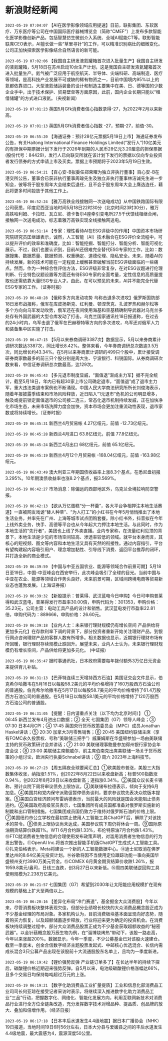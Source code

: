 # 新浪财经新闻
`2023-05-19 07:04:07` 【AI在医学影像领域应用提速】日前，联影集团、东软医疗、万东医疗等公司在中国国际医疗器械博览会（简称“CMEF”）上发布多款智能化医学影像创新产品，包括智慧仿生微创介入系统、全域AI赋能CT等。联影智能联席CEO表示，AI擅长做一些“草里寻针”的工作，可以精准识别病灶的细微变化。公司正加快探索医学影像结合自然语言的新可能。

`2023-05-19 07:02:06` 【我国自主研发液氦罐箱首次进入批量生产】我国自主研发的液氦罐箱，5月18日在苏州启动10台生产计划，这是我国自主研发液氦罐箱首次进入批量生产。氦气被广泛应用于航空航天、半导体、尖端科研、高端制造、医疗等领域，是高科技产业发展不可或缺的稀有物资之一，目前中国境内95%以上的氦都依靠进口。大型液氦储运装备的设计和制造主要集中在美、日、德等国的少数企业手中，出于技术保护、贸易壁垒等方面原因，此前，国内企业长期只能以“租借储罐”的方式进口液氦。（央视新闻）

`2023-05-19 07:01:23` 英国5月Gfk消费者信心指数录得-27，为2022年2月以来新高。

`2023-05-19 07:01:13` 英国5月Gfk消费者信心指数 -27，预期-27，前值-30。

`2023-05-19 06:55:20` 【海通证券：预计28亿元票据5月19日上市】海通证券发布公告，有关Haitong International Finance Holdings Limited(“发行人”)10亿美元的有担保中期票据计划下发行于2026年到期的人民币28亿元3.20厘息的担保票据(股份代号：84429)，发行人已向联交所就在该计划下发行的票据以仅向专业投资者发行债券的方式申请上市及买卖。票据上市预期将于2023年5月19日生效。

`2023-05-19 06:54:21` 【百心安-B拟委任郑荣曜为独立非执行董事】百心安-B在港交所公告，董事会已获非执行董事周瑔先生及独立非执行董事林洁诚先生进一步知会，彼等将于股东周年大会结束后退任，且不会于股东周年大会上膺选连任，藉此将更多时间投放于其他工作上。

`2023-05-19 06:52:24` 【雅万高铁全线接触网一次送电成功】从中国铁路国际有限公司获悉，印度尼西亚当地时间5月18日22时30分（北京时间23时30分），雅万高铁哈利姆、卡拉旺、瓦立尼、德卡鲁尔4座牵引变电所27.5千伏馈线相继合闸，接触网一次送电成功，标志着雅万高铁实现全线接触网送电。

`2023-05-19 06:51:14` 【专家：理性看待AI在ESG评级中的作用】中国资本市场研究院研究员匡继雄表示，诚然，人工智能（AI）技术融合在ESG评价全流程中，可以提升评价的效率和准确度，比如：智能挖掘、智能打分、智能分析、智能可视化展示。不过，我们也要认识到，目前AI还很难完全替代ESG专家的工作，比如：数据搜集、数据质量、数据预测、权重确定、道德伦理、隐私安全。未来，随着AI的持续发展，新的技术可能在一定程度上缓解甚至破解当前ESG评级面临的一些痛点。然而，作为一种综合性评估方法，ESG评级非常复杂，在对ESG议题进行伦理判断、行业特色议题设置等方面还有待ESG专家的全面考量，定性信息的高质量提取也还需依靠大量ESG专业人才。由此，在可以预见的未来，AI并不能完全代替ESG专家的工作。（证券时报）

`2023-05-19 06:48:28` 【俄称多方向发动攻势 乌称击退多次进攻】俄罗斯国防部18日发布战报称，俄军在库皮扬斯克、红利曼、顿涅茨克、扎波罗热和赫尔松等多个方向向乌军发动攻势，俄军还在夜间使用海基和空基精确制导武器对乌克兰多处存有外国武器的大型仓库发动了打击。乌克兰国家通讯社18日报道称，在过去的24小时内，乌军击退了俄军在巴赫穆特等方向的多次进攻，乌军还对俄军人力和装备集中区实施了打击。

`2023-05-19 06:47:15` 【5月以来券商调研3387次】数据显示，5月以来券商累计调研次数达3387次，同比增长8.42%。整体来看，今年券商调研总次数逾3.5万次，同比增长约43.34%。在5月以来券商累计调研的499只个股中，累计接受调研券商家数最多的前三只个股分别是周大生、宁波银行、科锐国际。从券商调研次数来看，中信证券调研总次数最高，达129次。

`2023-05-19 06:45:43` 【多元退市制度显威，“面值退”渐成主力军】据不完全统计，截至5月18日，年内已有超30家上市公司确定退市，“面值退”成了退市主力军，重大违法类退市案例也不断涌现。中国人民大学商法研究所所长刘俊海表示，随着年报披露季结束和市场风险释放，近日陷入“1元退市”危机的公司明显增多，触及或提前锁定面值退市的公司接二连三，常态化退市机制持续发威，正在加快净化市场生态，未来市场洗牌力度会加快，资本市场会更加注重流动性表现，退市家数或将持续增长。（证券时报）

`2023-05-19 06:45:31` 新西兰4月贸易帐 4.27亿纽元，前值 -12.73亿纽元。

`2023-05-19 06:45:28` 新西兰4月进口 63.8亿纽元，前值 77.8亿纽元。

`2023-05-19 06:45:24` 新西兰4月出口 68亿纽元，前值 65.1亿纽元。

`2023-05-19 06:45:19` 新西兰4月12个月贸易帐 -168.04亿纽元，前值 -163.98亿纽元。

`2023-05-19 06:43:49` 澳大利亚三年期国债收益率上涨8.3个基点，在悉尼盘初报3.295%。10年期澳债收益率也涨8.2个基点，报3.569%。

`2023-05-19 06:42:27` 市场消息：除偏远的西部地区外，乌克兰全境拉响防空警报。

`2023-05-19 06:42:13` 【欲从万亿蛋糕“分一杯羹”，各大平台争相押注本地生活赛道】一直被网友戏谑“替人种草”、“为人打工”的小红书在今年5月悄悄推出了本地生活业务，并率先在广州、上海等城市试点团购套餐。除小红书外，抖音拟在今年上线外卖业务，快手、高德等平台也从今年起大力押注本地生活。与此同时，作为本地生活的“先行者”，美团也上线了外卖直播。业内专家称，在流量红利见顶的背景下，本地生活是少见的市场空间较高、渗透率较低的领域。就平台本身而言，其核心的短视频、图文等内容和本地生活又具有天然的衔接性。通过内容指引，平台有望构建起内容吸引用户、理念增加黏性、引导线下消费、返回平台推荐的闭环，并打造全新的商业模式。

`2023-05-19 06:39:59` 【中国与中亚五国农业、能源等领域合作前景可期】5月18日至19日，中国-中亚峰会在西安举行，此次峰会吸引了全球的目光。当前中国与中亚在农业、能源等领域合作势头良好，未来前景可期，区域间跨境电商等贸易新业态也蓬勃发展。（上海证券报）

`2023-05-19 06:39:32` 【新股提示：普莱得、武汉蓝电今日申购】今日可申购普莱得和武汉蓝电，普莱得发行市盈率30.00倍，申购代码为：301353，申购价格：35.23元，公司主营：电动工具产品的设计和销售。武汉蓝电发行市盈率22.81倍，申购代码为：889666，申购价格：26.60元。

`2023-05-19 06:39:18` 【业内人士：未来银行理财规模仍有增长空间 产品供给将更加多元化】在存款利率下调的背景下，部分投资者重新开始关注理财产品，到银行网点咨询理财产品的客群人数有所增多。相关数据也显示，近期银行理财市场有所回暖，银行理财存续规模止跌回升。展望未来，业内人士认为，未来银行理财规模仍有增长空间，产品供给将更加多元化。 (中证报)

`2023-05-19 06:35:47` 据时事通讯社，日本政府需要每年拨付额外3万亿日元资金来提供育儿补贴。

`2023-05-19 06:31:13` 【巴菲特连续三天增持西方石油】美国证交会文件显示，伯克希尔哈撒韦在5月16日以每股58.2美元的平均价格增持了160万股西方石油公司的普通股。伯克希尔哈撒韦在5月17日以每股58.7美元的平均价格增持了61.4万股西方石油公司的普通股。在5月18日以每股58.1美元的平均价格增持了120万股西方石油公司的普通股。

`2023-05-19 06:31:05` 【提醒：日内请重点关注（以下均为北京时间）】 ① 06:45 新西兰发布4月进出口数据；② 全天 七国集团（G7）领导人峰会；③ 07:30 日本4月CPI；④ 17:45 英国央行货币政策委员会（MPC）成员Jonathan Haskel讲话；⑤ 20:30 加拿大3月零售销售；⑥ 20:45 美国纽约联储主席（享有FOMC永久投票权、号称“美联储三把手”）威廉姆斯在华盛顿参加一场由美联储主持的货币政策研讨会并讲话；⑦ 21:00 美联储理事鲍曼参加得州银行家协会年度会议；⑧ 23:00 美联储主席鲍威尔、前主席伯南克出席美联储一场关于货币政策的小组讨论，欧洲央行执委Schnabel讲话；⑨ 周六 2023年上海科技节。

`2023-05-19 06:27:23` 【周五隔夜全球要闻汇总】①欧美股市普涨，美股三大指数集体收涨，纳指涨1.51%，创2022年8月22日以来收盘新高；标普500指数涨0.94%，创2022年8月29日以来收盘新高；道指涨0.34%。②美国众议长麦卡锡称，预计众院下周将审议债务上限协议。③美联储布拉德表示，倾向于支持6月加息。④美国共和党内保守派敦促暂停债务谈判，要求参议院先表决众院版本提案。⑤美国白宫经济顾问布雷纳德表示，当前最大的风险就是国会未能阻止债务违约。⑥美国政府高级官员表示，七国集团所有成员国都准备对俄罗斯实施新的制裁和出口管制措施。七国集团成员国仍致力于维持对俄罗斯石油的价格上限。⑦美国纽约市公立学校在最初禁止使用人工智能工具ChatGPT后，解除了对该技术的禁令。⑧债务上限协议尚未达成，美国参议院下周仍将休会一周。⑨国际原油期货结算价跌超1%。WTI 6月合约跌1.33%，布伦特原油7月合约跌1.43%。⑩FTC就消费者生物信息的合理使用发布政策声明，对滥用消费者生物信息的行为发出警告。⑪OpenAI Inc.将首次推出智能手机版ChatGPT生成式人工智能工具。⑫扎克伯格表示，Meta将建设一个新的人工智能数据中心。⑬迪士尼取消在佛罗里达州的8.64亿美元投资计划。⑭谷歌将因不当使用定位跟踪功能一事向美国华盛顿州支付3990万美元罚金。⑮COMEX 6月黄金期货结算价收跌1.26%，报1959.8美元/盎司，日线三连跌，创3月27日以来新低。⑯周四美联储逆回购工具使用规模为2.238万亿美元。

`2023-05-19 06:21:57` 七国集团（G7）希望到2030年让太阳能应用规模扩在现有规模的基础上扩大至两倍以上。

`2023-05-19 06:20:16` 【差异化布局“冷门赛道”，基金掘金大众消费股】今年以来，尽管消费板块整体表现欠佳，但部分业绩增长较快的大众消费品概念股正成为不少基金经理的布局对象。多家机构认为，目前消费板块基本面呈现向好态势，随着购买力恢复，以及超额储蓄逐步释放，行业将迎来更为确定的投资机会。在消费板块持续调整过程中，部分大众消费品股票正成为不少基金获取超额收益的“秘密武器”。以金针菇概念股万辰生物为例，在“淄博烧烤热”带动下，该股一路走高，今年以来涨超200%。数据显示，今年一季度，不少公募基金已对该股火速建仓。截至一季度末，创金合信数字经济主题股票发起式、中邮核心优选混合、长信内需成长混合3只公募产品出现在该股前十大流通股股东名单上，且均为一季度新进。

`2023-05-19 06:19:42` 【锂价强势反弹 产业链订单多了】在长达半年的持续下探后，碳酸锂价格近期迎来强势反弹。自5月以来，电池级碳酸锂价格涨幅达66%，且多个交易日均保持每吨超过万元的上涨。

`2023-05-19 06:19:21` 【数字化助消费品工业扩量提质】工业和信息化部消费品工业司司长何亚琼在接受记者采访时表示，将继续深入推进数字化助力消费品工业“三品”行动，把握数字化、网络化、智能化发展方向，利用互联网新技术对消费品行业进行全方位全链条改造，充分发挥数字技术对增品种、提品质、创品牌的放大、叠加和倍增作用。（经济日报）

`2023-05-19 06:17:18` 【日本丰后水道发生4.4级地震】据日本广播协会（NHK）19日报道，当地时间19日6时56分左右，日本大分县与爱媛县之间的丰后水道发生4.4级地震，最大震感为4，震源深度50公里。

